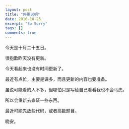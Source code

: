 ```yaml
---
layout: post
title: "停更说明"
date: 2016-10-25.
excerpt: "So Sorry"
tags: []
comments: true
---
```


今天是十月二十五日。

很抱歉昨天没有更新。

今天看起来也没有时间更新了。

最近有点忙，主要是课多，而且更新的内容也要准备。

虽说可能看的人不多，但哪怕只是写给自己看看我也不会马虎。

所以会重新去查证一些东西。

最近可能先放些代码，或者高数题目。

晚安。